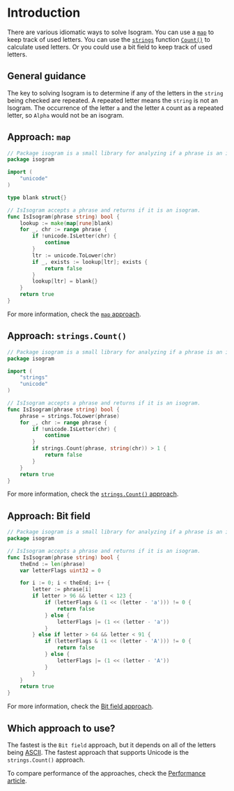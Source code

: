 # Introduction

There are various idiomatic ways to solve Isogram.
You can use a [`map`][map] to keep track of used letters.
You can use the [`strings`][strings] function [`Count()`][strings-count] to calculate used letters.
Or you could use a bit field to keep track of used letters.

## General guidance

The key to solving Isogram is to determine if any of the letters in the `string` being checked are repeated.
A repeated letter means the `string` is not an Isogram.
The occurrence of the letter `a` and the letter `A` count as a repeated letter, so `Alpha` would not be an isogram.

## Approach: `map`

```go
// Package isogram is a small library for analyzing if a phrase is an isogram.
package isogram

import (
	"unicode"
)

type blank struct{}

// IsIsogram accepts a phrase and returns if it is an isogram.
func IsIsogram(phrase string) bool {
	lookup := make(map[rune]blank)
	for _, chr := range phrase {
		if !unicode.IsLetter(chr) {
			continue
		}
		ltr := unicode.ToLower(chr)
		if _, exists := lookup[ltr]; exists {
			return false
		}
		lookup[ltr] = blank{}
	}
	return true
}
```

For more information, check the [`map` approach][approach-map].

## Approach: `strings.Count()`

```go
// Package isogram is a small library for analyzing if a phrase is an isogram.
package isogram

import (
	"strings"
	"unicode"
)

// IsIsogram accepts a phrase and returns if it is an isogram.
func IsIsogram(phrase string) bool {
	phrase = strings.ToLower(phrase)
	for _, chr := range phrase {
		if !unicode.IsLetter(chr) {
			continue
		}
		if strings.Count(phrase, string(chr)) > 1 {
			return false
		}
	}
	return true
}
```

For more information, check the [`strings.Count()` approach][approach-strings-count].

## Approach: Bit field


```go
// Package isogram is a small library for analyzing if a phrase is an isogram.
package isogram

// IsIsogram accepts a phrase and returns if it is an isogram.
func IsIsogram(phrase string) bool {
	theEnd := len(phrase)
	var letterFlags uint32 = 0

	for i := 0; i < theEnd; i++ {
		letter := phrase[i]
		if letter > 96 && letter < 123 {
			if (letterFlags & (1 << (letter - 'a'))) != 0 {
				return false
			} else {
				letterFlags |= (1 << (letter - 'a'))
			}
		} else if letter > 64 && letter < 91 {
			if (letterFlags & (1 << (letter - 'A'))) != 0 {
				return false
			} else {
				letterFlags |= (1 << (letter - 'A'))
			}
		}
	}
	return true
}
```

For more information, check the [Bit field approach][approach-bitfield].

## Which approach to use?

The fastest is the `Bit field` approach, but it depends on all of the letters being [ASCII][ascii].
The fastest approach that supports Unicode is the `strings.Count()` approach.

To compare performance of the approaches, check the [Performance article][article-performance].

[map]: https://gobyexample.com/maps
[strings]: https://pkg.go.dev/strings
[strings-count]: https://pkg.go.dev/strings#Count
[approach-map]: https://exercism.org/tracks/go/exercises/isogram/approaches/map
[approach-strings-count]: https://exercism.org/tracks/go/exercises/isogram/approaches/strings-count
[approach-bitfield]: https://exercism.org/tracks/go/exercises/isogram/approaches/bitfield
[article-performance]: https://exercism.org/tracks/go/exercises/isogram/articles/performance
[ascii]: https://www.asciitable.com/
